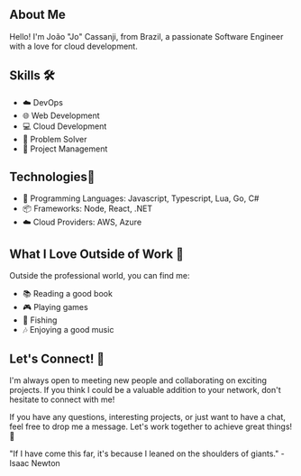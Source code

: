 ## About Me

Hello! I'm João "Jo" Cassanji, from Brazil, a passionate Software Engineer with a love for cloud development.

## Skills 🛠️

- ☁️ DevOps
- 🌐 Web Development
- 💻 Cloud Development
- 🧠 Problem Solver
- 🚀 Project Management

## Technologies🧰

- 🧩 Programming Languages: Javascript, Typescript, Lua, Go, C#
- 📦 Frameworks: Node, React, .NET
- ☁️ Cloud Providers: AWS, Azure

## What I Love Outside of Work 🌟

Outside the professional world, you can find me:

- 📚 Reading a good book
- 🎮 Playing games
- 🎣 Fishing
- 🎶 Enjoying a good music 

## Let's Connect! 👥

I'm always open to meeting new people and collaborating on exciting projects. If you think I could be a valuable addition to your network, don't hesitate to connect with me!

If you have any questions, interesting projects, or just want to have a chat, feel free to drop me a message. Let's work together to achieve great things! 🚀

"If I have come this far, it's because I leaned on the shoulders of giants." - Isaac Newton
